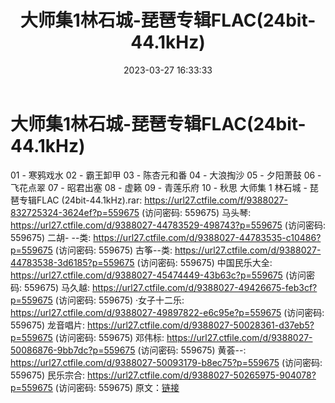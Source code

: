 ﻿---
title: 大师集1林石城-琵琶专辑FLAC(24bit-44.1kHz)
date: 2023-03-27 16:33:33
categories: 古典音乐、新世纪、纯音雅乐
tags: 纯音雅乐
---
# 大师集1林石城-琵琶专辑FLAC(24bit-44.1kHz)

01 - 寒鸦戏水
02 - 霸王卸甲
03 - 陈杏元和番
04 - 大浪掏沙
05 - 夕阳萧鼓
06 - 飞花点翠
07 - 昭君出塞
08 - 虚籁
09 - 青莲乐府
10 - 秋思
大师集 1 林石城 - 琵琶专辑FLAC (24bit-44.1kHz).rar: https://url27.ctfile.com/f/9388027-832725324-3624ef?p=559675
(访问密码: 559675)
马头琴: https://url27.ctfile.com/d/9388027-44783529-498743?p=559675
(访问密码: 559675)
二胡- --类: https://url27.ctfile.com/d/9388027-44783535-c10486?p=559675
(访问密码: 559675)
古筝--类: https://url27.ctfile.com/d/9388027-44783538-3d6185?p=559675
(访问密码: 559675)
中国民乐大全: https://url27.ctfile.com/d/9388027-45474449-43b63c?p=559675
(访问密码: 559675)
马久越: https://url27.ctfile.com/d/9388027-49426675-feb3cf?p=559675
(访问密码: 559675)
·女子十二乐: https://url27.ctfile.com/d/9388027-49897822-e6c95e?p=559675
(访问密码: 559675)
龙音唱片: https://url27.ctfile.com/d/9388027-50028361-d37eb5?p=559675
(访问密码: 559675)
邓伟标: https://url27.ctfile.com/d/9388027-50086876-9bb7dc?p=559675
(访问密码: 559675)
黄荟--: https://url27.ctfile.com/d/9388027-50093179-b8ec75?p=559675
(访问密码: 559675)
民乐宗合: https://url27.ctfile.com/d/9388027-50265975-904078?p=559675
(访问密码: 559675)
原文：[链接](https://blog.sina.com.cn/s/blog_1647c7e7601031168.html)